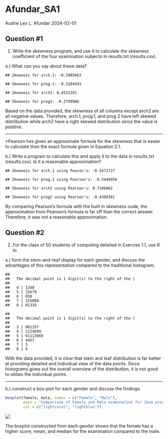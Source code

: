 Afundar_SA1
================
Audrie Lex L. Afundar
2024-02-01

## Question \#1

1.  Write the skewness program, and use it to calculate the skewness
    coefficient of the four examination subjects in results.txt
    (results.csv).

a.) What can you say about these data?

    ## Skewness for arch.1: -0.5085663

    ## Skewness for prog.1: -0.3104593

    ## Skewness for arch2: 0.4532101

    ## Skewness for prog2: -0.2799966

Based on the data provided, the skewness of all columns except arch2 are
all negative values. Therefore, arch.1, prog.1, and prog 2 have left
skewed distribution while arch2 have a right skewed distribution since
the value is positive.

------------------------------------------------------------------------

\*Pearson has given an approximate formula for the skewness that is
easier to calculate than the exact formula given in Equation 2.1.

b.) Write a program to calculate this and apply it to the data in
results.txt (results.csv). Is it a reasonable approximation?

    ## Skewness for arch.1 using Pearon's: -0.5472727

    ## Skewness for prog.1 using Pearson's: -0.5448956

    ## Skewness for arch2 using Pearson's: 0.7196062

    ## Skewness for prog2 using Pearson's: -0.4308381

By comparing Pearson’s formula with the built in skewness code, the
approximation from Pearson’s formula is far off than the correct answer.
Therefore, it was not a reasonable approximation.

## Question \#2

2.  For the class of 50 students of computing detailed in Exercise 1.1,
    use R to

a.) form the stem-and-leaf display for each gender, and discuss the
advantages of this representation compared to the traditional histogram;

    ## 
    ##   The decimal point is 1 digit(s) to the right of the |
    ## 
    ##   4 | 1348
    ##   5 | 15679
    ##   6 | 058
    ##   7 | 155889
    ##   8 | 01335

    ## 
    ##   The decimal point is 1 digit(s) to the right of the |
    ## 
    ##   3 | 001257
    ##   4 | 1224899
    ##   5 | 01113668
    ##   6 | 4457
    ##   7 | 5
    ##   8 | 6

With the data provided, it is clear that stem and leaf distribution is
far better at providing detailed and individual view of the data points.
Since histograms gives out the overall overview of the distribution, it
is not good to obtain the individual points.

------------------------------------------------------------------------

b.) construct a box-plot for each gender and discuss the findings.

``` r
boxplot(female, male, names = c("Female", "Male"), 
        main = "Comparison of Female and Male examination for Java programming",xlab="Gender",ylab="Scores",
        col = c("lightcoral", "lightblue"))
```

![](Afundar_FA1_Prob_files/figure-gfm/unnamed-chunk-3-1.png)<!-- -->

The boxplot constructed from each gender shows that the female has a
higher score, mean, and median for the examination compared to the male.
